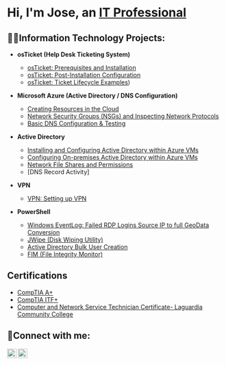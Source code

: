 <h1>Hi, I'm Jose, an <a href="https://linkedin.com/in/joseaponte-it">IT Professional</a></h1>

<h2>👨‍💻Information Technology Projects:</h2>

- <b>osTicket (Help Desk Ticketing System)</b>
  - [osTicket: Prerequisites and Installation](https://github.com/JoseAponte-IT/osTicket-Prerequisties-and-Installation?tab=readme-ov-file)
  - [osTicket: Post-Installation Configuration](https://github.com/JoseAponte-IT/osTicket-Post-Installation-Configuration)
  - [osTicket: Ticket Lifecycle Examples](https://github.com/JoseAponte-IT/osTicket-Ticket-Lifecycle-Examples))

- <b>Microsoft Azure (Active Directory / DNS Configuration)</b>
  - [Creating Resources in the Cloud](https://github.com/JoseAponte-IT/Azure-Creating-Resources-on-the-Cloud-/tree/main)
  - [Network Security Groups (NSGs) and Inspecting Network Protocols](https://github.com/JoseAponte-IT/Azure-Network-Protocols)
  - [Basic DNS Configuration & Testing]()
- <b>Active Directory</b>
  - [Installing and Configuring Active Directory within Azure VMs]()
  - [Configuring On-premises Active Directory within Azure VMs](https://github.com/joshmadakorcc/configure-ad)
  - [Network File Shares and Permissions]()
  -  [DNS Record Activity]
- <b>VPN</b>
  - [VPN: Setting up VPN]()
- <b>PowerShell</b>
  - [Windows EventLog: Failed RDP Logins Source IP to full GeoData Conversion](https://github.com/joshmadakor1/Sentinel-Lab)
  - [JWipe (Disk Wiping Utility)](https://github.com/joshmadakor1/Jwipe.PowerShell)
  - [Active Directory Bulk User Creation](https://github.com/joshmadakor1/AD_PS)
  - [FIM (File Integrity Monitor)](https://github.com/joshmadakor1/PowerShell-Integrity-FIM)


<h2>Certifications</h2>

- [CompTIA A+](https://www.credly.com/badges/c921e564-82a6-4dcd-bccf-6989a2c9dd60/linked_in_profile)
- [CompTIA ITF+](https://www.credly.com/badges/3a0fbfd4-56ab-41bf-88f7-a769a6b7f3bd/linked_in_profile)
- [Computer and Network Service Technician Certificate- Laguardia Community College](https://www.linkedin.com/in/joseaponte-it/details/education/)
<h2>🤳Connect with me:</h2>

[<img align="left" alt="Josh | LinkedIn" width="22px" src="https://cdn.jsdelivr.net/npm/simple-icons@v3/icons/linkedin.svg" />][linkedin]
[<img align="left" alt="JoshMadakor | YouTube" width="22px" src="https://cdn.jsdelivr.net/npm/simple-icons@v3/icons/youtube.svg" />][youtube]

[linkedin]: https://linkedin.com/in/joseaponte-it
[youtube]:  https://www.youtube.com/@JPinnacleIT

